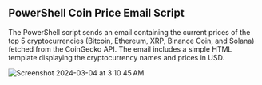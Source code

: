 ## PowerShell Coin Price Email Script


The PowerShell script sends an email containing the current prices of the top 5 cryptocurrencies (Bitcoin, Ethereum, XRP, Binance Coin, and Solana) fetched from the CoinGecko API. The email includes a simple HTML template displaying the cryptocurrency names and prices in USD.

![Screenshot 2024-03-04 at 3 10 45 AM](https://github.com/steven-ngo/PowerShell-Coin-Price-Email/assets/162012256/e6016086-ca31-4870-98bb-f7444220fe94)
